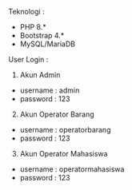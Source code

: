 Teknologi : 
- PHP 8.*
- Bootstrap 4.*
- MySQL/MariaDB

User Login : 
1. Akun Admin 
- username : admin
- password : 123

2. Akun Operator Barang
- username : operatorbarang
- password : 123 

3. Akun Operator Mahasiswa 
- username : operatormahasiswa
- password : 123